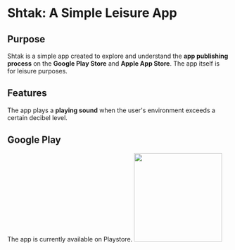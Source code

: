 # Shtak: A Simple Leisure App

## Purpose  
Shtak is a simple app created to explore and understand the **app publishing process** on the **Google Play Store** and **Apple App Store**. The app itself is for leisure purposes.

## Features  
The app plays a **playing sound** when the user's environment exceeds a certain decibel level.

## Google Play  
The app is currently available on Playstore.
<a href="https://play.google.com/store/apps/details?id=ai.fuzzle.shtak"> <img src="https://www.svgrepo.com/show/303482/google-play-badge-1-logo.svg" width="200"  /></a>
